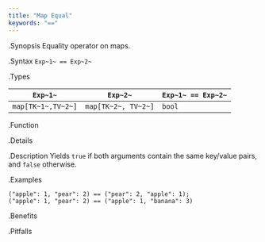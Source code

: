```yaml
---
title: "Map Equal"
keywords: "=="
---
```


.Synopsis
Equality operator on maps.

.Syntax
`Exp~1~ == Exp~2~`

.Types

| `Exp~1~`            |  `Exp~2~`             | `Exp~1~ == Exp~2~`  |
| --- | --- | --- |
| `map[TK~1~,TV~2~]` |  `map[TK~2~, TV~2~]` | `bool`                |


.Function

.Details

.Description
Yields `true` if both arguments contain the same key/value pairs, and `false` otherwise.

.Examples
```rascal-shell
("apple": 1, "pear": 2) == ("pear": 2, "apple": 1);
("apple": 1, "pear": 2) == ("apple": 1, "banana": 3) 
```

.Benefits

.Pitfalls

